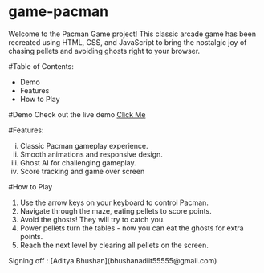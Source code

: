 # game-pacman

Welcome to the Pacman Game project! This classic arcade game has been recreated using HTML, CSS, and JavaScript to bring the nostalgic joy of chasing pellets and avoiding ghosts right to your browser.

#Table of Contents:
<ul type="disk">
  <li>Demo</li>
  <li>Features</li>
  <li>How to Play</li>
</ul>

#Demo
Check out the live demo [Click Me](https://www.kapwing.com/videos/65e6c95dc63c1d8f6e43feec)

#Features:
<ol type="i">
  <li>Classic Pacman gameplay experience.</li>
  <li>Smooth animations and responsive design.</li>
  <li>Ghost AI for challenging gameplay.</li>
  <li>Score tracking and game over screen</li>
  
</ol>

#How to Play
<ol type="1">
  <li>Use the arrow keys on your keyboard to control Pacman.</li>
  <li>Navigate through the maze, eating pellets to score points.</li>
  <li>Avoid the ghosts! They will try to catch you.</li>
  <li>Power pellets turn the tables - now you can eat the ghosts for extra points.</li>
  <li>Reach the next level by clearing all pellets on the screen.</li>
  
</ol>
Signing off : [Aditya Bhushan](bhushanadiit55555@gmail.com)
